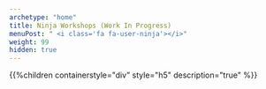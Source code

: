```yaml
---
archetype: "home"
title: Ninja Workshops (Work In Progress)
menuPost: " <i class='fa fa-user-ninja'></i>"
weight: 99
hidden: true
---
```


{{%children containerstyle="div" style="h5" description="true" %}}
